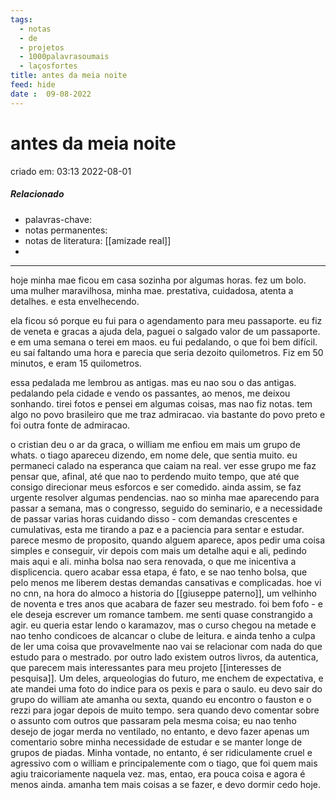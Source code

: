 ```yaml
---
tags:
  - notas
  - de
  - projetos
  - 1000palavrasoumais
  - laçosfortes
title: antes da meia noite
feed: hide
date :  09-08-2022
---
```

# antes da meia noite
criado em: 03:13 2022-08-01

##### Relacionado
- palavras-chave:
- notas permanentes: 
- notas de literatura: [[amizade real]]
- 

---

hoje minha mae ficou em casa sozinha por algumas horas. fez um bolo.
uma mulher maravilhosa, minha mae. prestativa, cuidadosa, atenta a detalhes.  e esta envelhecendo. 

ela ficou só porque eu fui para o agendamento para meu passaporte. eu fiz de veneta e gracas a ajuda dela, paguei o salgado valor de um passaporte. e em uma semana o terei em maos.
eu fui pedalando, o que foi bem difícil. eu saí faltando uma hora e parecia que seria dezoito quilometros. Fiz em 50 minutos, e eram 15 quilometros. 

essa pedalada me lembrou as antigas. mas eu nao sou o das antigas. pedalando pela cidade e vendo os passantes, ao menos, me deixou sonhando. tirei fotos e pensei em algumas coisas, mas nao fiz notas. tem algo no povo brasileiro que me traz admiracao. via bastante do povo preto e foi outra fonte de admiracao. 

o cristian deu o ar da graca, o william me enfiou em mais um grupo de whats. o tiago apareceu dizendo, em nome dele, que sentia muito. eu permaneci calado na esperanca que caiam na real. 
ver esse grupo me faz pensar que, afinal, até que nao to perdendo muito tempo, que até que consigo direcionar meus esforcos e ser comedido. ainda assim, se faz urgente resolver algumas pendencias.
nao so minha mae aparecendo para passar a semana, mas o congresso, seguido do seminario, e a necessidade de passar varias horas cuidando disso - com demandas crescentes e cumulativas, esta me tirando a paz e a paciencia para sentar e estudar. parece mesmo de proposito, quando alguem aparece, apos pedir uma coisa simples e conseguir, vir depois com mais um detalhe aqui e ali, pedindo mais aqui e ali. minha bolsa nao sera renovada, o que me inicentiva a displicencia. quero acabar essa etapa, é fato, e se nao tenho bolsa, que pelo menos me liberem destas demandas cansativas e complicadas.
hoe vi no cnn, na hora do almoco a historia do [[giuseppe paterno]], um velhinho de noventa e tres anos que acabara de fazer seu mestrado. foi bem fofo - e ele deseja escrever um romance tambem. me senti quase constrangido a agir. 
eu queria estar lendo o karamazov, mas o curso chegou na metade e nao tenho condicoes de alcancar o clube de leitura. e ainda tenho a culpa de ler uma coisa que provavelmente nao vai se relacionar com nada do que estudo para o mestrado. por outro lado existem outros livros, da autentica, que parecem mais interessantes para meu projeto [[interesses de pesquisa]]. Um deles, arqueologias do futuro, me enchem de expectativa, e ate mandei uma foto do indice para os pexis e para o saulo. 
eu devo sair do grupo do william ate amanha ou sexta, quando eu encontro o fauston e o rezzi para jogar depois de muito tempo. sera quando devo comentar sobre o assunto com outros que passaram pela mesma coisa; eu nao tenho desejo de jogar merda no ventilado, no entanto, e devo fazer apenas um comentario sobre minha necessidade de estudar e se manter longe de grupos de piadas. Minha vontade, no entanto, é ser ridiculamente cruel e agressivo com o william e principalemente com o tiago, que foi quem mais agiu traicoriamente naquela vez. mas, entao, era pouca coisa e agora é menos ainda.
amanha tem mais coisas a se fazer, e devo dormir cedo hoje.
